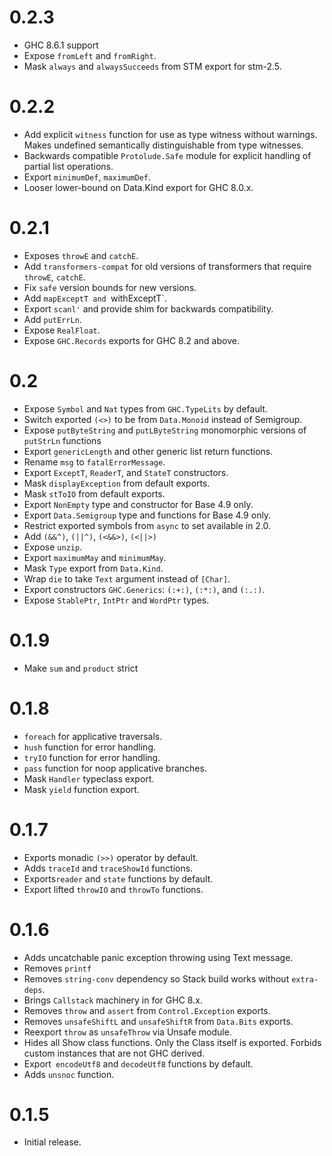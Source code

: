 0.2.3
=====

* GHC 8.6.1 support
* Expose `fromLeft` and `fromRight`.
* Mask `always` and `alwaysSucceeds` from STM export for stm-2.5.

0.2.2
=====

* Add explicit `witness` function for use as type witness without warnings.
  Makes undefined semantically distinguishable from type witnesses.
* Backwards compatible `Protolude.Safe` module for explicit handling of partial
  list operations.
* Export `minimumDef`, `maximumDef`.
* Looser lower-bound on Data.Kind export for GHC 8.0.x.

0.2.1
====

* Exposes `throwE` and `catchE`.
* Add `transformers-compat` for old versions of transformers that require
  `throwE`, `catchE`.
* Fix `safe` version bounds for new versions.
* Add `mapExceptT and `withExceptT`.
* Export `scanl'` and provide shim for backwards compatibility.
* Add `putErrLn`.
* Expose `RealFloat`.
* Expose `GHC.Records` exports for GHC 8.2 and above.

0.2
====

* Expose `Symbol` and `Nat` types from `GHC.TypeLits` by default.
* Switch exported `(<>)` to be from `Data.Monoid` instead of Semigroup.
* Expose `putByteString` and `putLByteString` monomorphic versions of `putStrLn` functions
* Export `genericLength` and other generic list return functions.
* Rename `msg` to `fatalErrorMessage`.
* Export `ExceptT`, `ReaderT`, and `StateT` constructors.
* Mask `displayException` from default exports.
* Mask `stToIO` from default exports.
* Export `NonEmpty` type and constructor for Base 4.9 only.
* Export `Data.Semigroup` type and functions for Base 4.9 only.
* Restrict exported symbols from ``async`` to set available in 2.0.
* Add `(&&^)`, `(||^)`, `(<&&>)`, `(<||>)`
* Expose `unzip`.
* Export `maximumMay` and `minimumMay`.
* Mask `Type` export from `Data.Kind`.
* Wrap `die` to take `Text` argument instead of `[Char]`.
* Export constructors `GHC.Generics`: `(:+:)`, `(:*:)`, and `(:.:)`.
* Expose `StablePtr`, `IntPtr` and `WordPtr` types.

0.1.9
====

* Make `sum` and `product` strict

0.1.8
=====

* ``foreach`` for applicative traversals.
* ``hush`` function for error handling.
* ``tryIO`` function for error handling.
* ``pass`` function for noop applicative branches.
* Mask ``Handler`` typeclass export.
* Mask ``yield`` function export.

0.1.7
=====

* Exports monadic ``(>>)`` operator by default.
* Adds ``traceId`` and ``traceShowId`` functions.
* Exports``reader`` and ``state``  functions by default.
* Export lifted ``throwIO`` and ``throwTo`` functions.

0.1.6
=====

* Adds uncatchable panic exception throwing using Text message.
* Removes ``printf``
* Removes ``string-conv`` dependency so Stack build works without ``extra-deps``.
* Brings ``Callstack`` machinery in for GHC 8.x.
* Removes ``throw`` and ``assert`` from ``Control.Exception`` exports.
* Removes ``unsafeShiftL`` and ``unsafeShiftR`` from ``Data.Bits`` exports.
* Reexport ``throw`` as ``unsafeThrow`` via Unsafe module.
* Hides all Show class functions. Only the Class itself is exported. Forbids custom instances that are not GHC derived.
* Export`` encodeUtf8`` and ``decodeUtf8`` functions by default.
* Adds ``unsnoc`` function.

0.1.5
=====

* Initial release.
